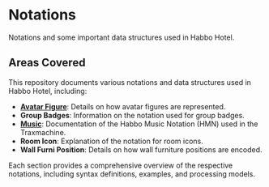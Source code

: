 # Notations

Notations and some important data structures used in Habbo Hotel.

## Areas Covered

This repository documents various notations and data structures used in Habbo Hotel, including:

- **[Avatar Figure](./figure/README.md)**: Details on how avatar figures are represented.
- **Group Badges**: Information on the notation used for group badges.
- **[Music](./music/README.md)**: Documentation of the Habbo Music Notation (HMN) used in the Traxmachine.
- **Room Icon**: Explanation of the notation for room icons.
- **Wall Furni Position**: Details on how wall furniture positions are encoded.

Each section provides a comprehensive overview of the respective notations, including syntax definitions, examples, and processing models.
